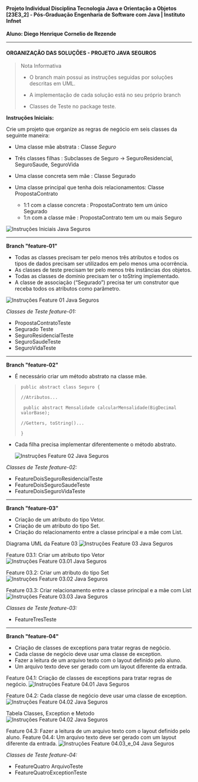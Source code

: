#### Projeto Individual Disciplina Tecnologia Java e Orientação a Objetos [23E3_2] - Pós-Graduação Engenharia de Software com Java | Instituto Infnet ####

**Aluno: Diego Henrique Cornelio de Rezende**

-------------------------------------------------------------------
#### ORGANIZAÇÃO DAS SOLUÇÕES - PROJETO JAVA SEGUROS

> Nota Informativa
> - O branch main possui as instruções seguidas por soluções descritas em UML. 
> 
> - A implementação de cada solução está no seu próprio branch
> - Classes de Teste no package teste.
 
**Instruções Iniciais:**

Crie um projeto que organize as regras de negócio em seis classes da seguinte maneira:

- Uma classe mãe abstrata : Classe *Seguro*

- Três classes filhas : Subclasses de Seguro -> SeguroResidencial, SeguroSaude, SeguroVida

- Uma classe concreta sem mãe : Classe Segurado

- Uma classe principal que tenha dois relacionamentos: Classe PropostaContrato
  
  - 1:1 com a classe concreta : PropostaContrato tem um único Segurado
  - 1:n com a classe mãe : PropostaContrato tem um ou mais Seguro

![Instruções Iniciais Java Seguros](/imagens/diagramaInicial.png)


-----------------------------------------------
**Branch "feature-01"**

- Todas as classes precisam ter pelo menos três atributos e todos os tipos de dados precisam ser utilizados em pelo menos uma ocorrência.
- As classes de teste precisam ter pelo menos três instâncias dos objetos.
- Todas as classes de domínio precisam ter o toString implementado.
- A classe de associação (“Segurado”) precisa ter um construtor que receba todos os atributos como parâmetro.

![Instruções Feature 01 Java Seguros](/imagens/diagramaFeature_01.png)

_Classes de Teste feature-01:_
- PropostaContratoTeste
- Segurado Teste
- SeguroResidencialTeste
- SeguroSaudeTeste
- SeguroVidaTeste

-----------------------------------------------
**Branch "feature-02"**

- É necessário criar um método abstrato na classe mãe. 
>     public abstract class Seguro {
>  
>     //Atributos...
>   
>      public abstract Mensalidade calcularMensalidade(BigDecimal valorBase);
>   
>     //Getters, toString()...
> 
>     }


- Cada filha precisa implementar diferentemente o método abstrato.

  ![Instruções Feature 02 Java Seguros](/imagens/diagramaFeature_02.png)

_Classes de Teste feature-02:_
- FeatureDoisSeguroResidencialTeste
- FeatureDoisSeguroSaudeTeste
- FeatureDoisSeguroVidaTeste

-----------------------------------------------
**Branch "feature-03"**

- Criação de um atributo do tipo Vetor.
- Criação de um atributo do tipo Set.
- Criação do relacionamento entre a classe principal e a mãe com List.

Diagrama UML da Feature 03
![Instruções Feature 03 Java Seguros](/imagens/diagramaFeature_03.png)

Feature 03.1: Criar um atributo tipo Vetor
![Instruções Feature 03.01 Java Seguros](/imagens/Feature-03_1_Vetor_dentro_MensalidadesPagas.png)

Feature 03.2: Criar um atributo do tipo Set
![Instruções Feature 03.02 Java Seguros](/imagens/Feature-03_2_Set_dentro_ContratoFirmadoRepository.png)

Feature 03.3: Criar relacionamento entre a classe principal e a mãe com List
![Instruções Feature 03.03 Java Seguros](/imagens/Feature-03_3_List_de_Seguro_dentro_PropostaContrato.png)

_Classes de Teste feature-03:_
- FeatureTresTeste

-----------------------------------------------
**Branch "feature-04"**

- Criação de classes de exceptions para tratar regras de negócio.
- Cada classe de negócio deve usar uma classe de exception.
- Fazer a leitura de um arquivo texto com o layout definido pelo aluno.
- Um arquivo texto deve ser gerado com um layout diferente da entrada.

Feature 04.1: Criação de classes de exceptions para tratar regras de negócio.
![Instruções Feature 04.01 Java Seguros](/imagens/Feature-04_1_Classes_Exception.png)

Feature 04.2: Cada classe de negócio deve usar uma classe de exception.
![Instruções Feature 04.02 Java Seguros](/imagens/Feature-04_2a_Diagrama_UML_Classe_Execao_Metodo.png)

Tabela Classes, Exception e Metodo
![Instruções Feature 04.02 Java Seguros](/imagens/Feature-04_2b_Tabela_Classe_Execao_Metodo.png)

Feature 04.3: Fazer a leitura de um arquivo texto com o layout definido pelo aluno.
Feature 04.4: Um arquivo texto deve ser gerado com um layout diferente da entrada.
![Instruções Feature 04.03_e_04 Java Seguros](/imagens/diagramaFeature_04.3_04.4.png)

_Classes de Teste feature-04:_
- FeatureQuatro ArquivoTeste
- FeatureQuatroExceptionTeste
